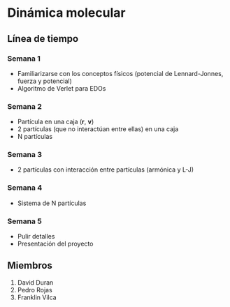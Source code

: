 # Dinámica molecular

## Línea de tiempo

### Semana 1

- Familiarizarse con los conceptos físicos (potencial de Lennard-Jonnes, fuerza y potencial)
- Algoritmo de Verlet para EDOs

### Semana 2

- Partícula en una caja (**r**, **v**)
- 2 partículas (que no interactúan entre ellas) en una caja
- N partículas

### Semana 3

- 2 partículas con interacción entre partículas (armónica y L-J)

### Semana 4

- Sistema de N partículas

### Semana 5

- Pulir detalles
- Presentación del proyecto

## Miembros

1. David Duran
2. Pedro Rojas
3. Franklin Vilca
